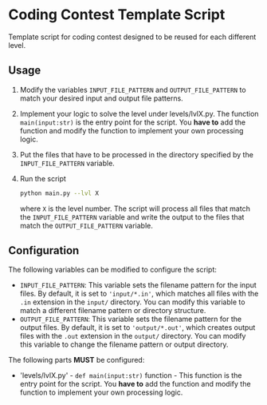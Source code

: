# Coding Contest Template Script

Template script for coding contest designed to be reused for each different level.

## Usage

1. Modify the variables `INPUT_FILE_PATTERN` and `OUTPUT_FILE_PATTERN` to match your desired input and output file patterns. 

2. Implement your logic to solve the level under levels/lvlX.py. The function `main(input:str)` is the entry point for the script. You **have to** add the function and modify the function to implement your own processing logic.

3. Put the files that have to be processed in the directory specified by the `INPUT_FILE_PATTERN` variable.

4. Run the script

   ```bash
   python main.py --lvl X
   ```

   where `X` is the level number. The script will process all files that match the `INPUT_FILE_PATTERN` variable and write the output to the files that match the `OUTPUT_FILE_PATTERN` variable.


## Configuration

The following variables can be modified to configure the script:

   - `INPUT_FILE_PATTERN`: This variable sets the filename pattern for the input files. By default, it is set to `'input/*.in'`, which matches all files with the `.in` extension in the `input/` directory. You can modify this variable to match a different filename pattern or directory structure.
   - `OUTPUT_FILE_PATTERN`: This variable sets the filename pattern for the output files. By default, it is set to `'output/*.out'`, which creates output files with the `.out` extension in the `output/` directory. You can modify this variable to change the filename pattern or output directory.

The following parts **MUST** be configured:

- 'levels/lvlX.py' - `def main(input:str)` function - This function is the entry point for the script. You **have to** add the function and modify the function to implement your own processing logic.